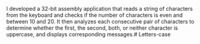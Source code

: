 
I developed a 32-bit assembly application that reads a string of characters from the keyboard and checks if the number of characters is even and between 10 and 20. It then analyzes each consecutive pair of characters to determine whether the first, the second, both, or neither character is uppercase, and displays corresponding messages.# Letters-case
